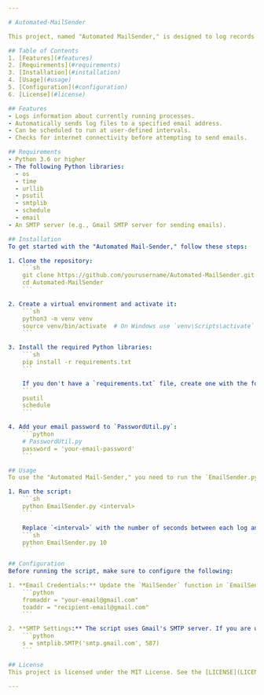```yaml
---

# Automated-MailSender

This project, named "Automated MailSender," is designed to log records of running processes on your system at specified intervals and send these logs via email automatically. It uses Python to accomplish this task and relies on several external libraries for process management, scheduling, and email sending.

## Table of Contents
1. [Features](#features)
2. [Requirements](#requirements)
3. [Installation](#installation)
4. [Usage](#usage)
5. [Configuration](#configuration)
6. [License](#license)

## Features
- Logs information about currently running processes.
- Automatically sends log files to a specified email address.
- Can be scheduled to run at user-defined intervals.
- Checks for internet connectivity before attempting to send emails.

## Requirements
- Python 3.6 or higher
- The following Python libraries:
  - os
  - time
  - urllib
  - psutil
  - smtplib
  - schedule
  - email
- An SMTP server (e.g., Gmail SMTP server for sending emails).

## Installation
To get started with the "Automated Mail-Sender," follow these steps:

1. Clone the repository:
    ```sh
    git clone https://github.com/yourusername/Automated-MailSender.git
    cd Automated-MailSender
    ```

2. Create a virtual environment and activate it:
    ```sh
    python3 -m venv venv
    source venv/bin/activate  # On Windows use `venv\Scripts\activate`
    ```

3. Install the required Python libraries:
    ```sh
    pip install -r requirements.txt
    ```

    If you don't have a `requirements.txt` file, create one with the following content:
    ```
    psutil
    schedule
    ```

4. Add your email password to `PasswordUtil.py`:
    ```python
    # PasswordUtil.py
    password = 'your-email-password'
    ```

## Usage
To use the "Automated Mail-Sender," you need to run the `EmailSender.py` script with a specified interval (in seconds) for logging and sending emails. 

1. Run the script:
    ```sh
    python EmailSender.py <interval>
    ```

    Replace `<interval>` with the number of seconds between each log and email. For example:
    ```sh
    python EmailSender.py 10
    ```

## Configuration
Before running the script, make sure to configure the following:

1. **Email Credentials:** Update the `MailSender` function in `EmailSender.py` with your email address and the recipient's email address.
    ```python
    fromaddr = "your-email@gmail.com"
    toaddr = "recipient-email@gmail.com"
    ```

2. **SMTP Settings:** The script uses Gmail's SMTP server. If you are using a different email provider, update the SMTP server settings accordingly:
    ```python
    s = smtplib.SMTP('smtp.gmail.com', 587)
    ```

## License
This project is licensed under the MIT License. See the [LICENSE](LICENSE) file for details.

---
```

